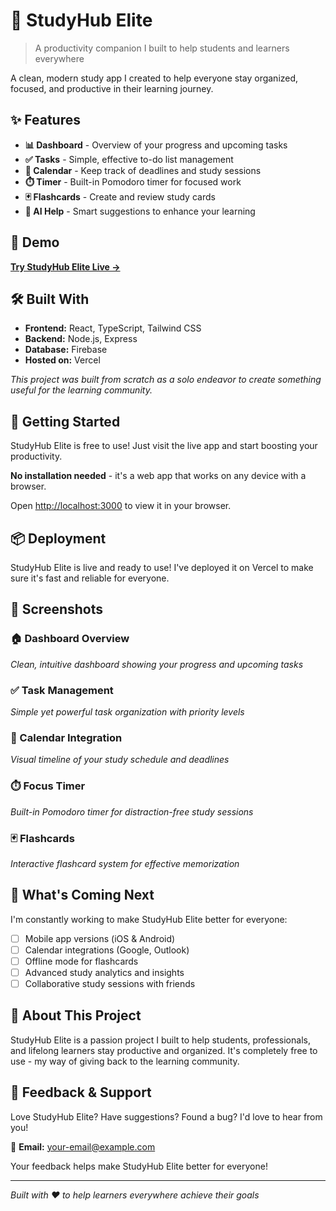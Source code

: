 # 🚀 StudyHub Elite

> A productivity companion I built to help students and learners everywhere

A clean, modern study app I created to help everyone stay organized, focused, and productive in their learning journey.

## ✨ Features

- **📊 Dashboard** - Overview of your progress and upcoming tasks
- **✅ Tasks** - Simple, effective to-do list management
- **📅 Calendar** - Keep track of deadlines and study sessions
- **⏱️ Timer** - Built-in Pomodoro timer for focused work
- **🃏 Flashcards** - Create and review study cards
- **🤖 AI Help** - Smart suggestions to enhance your learning

## 🎯 Demo

**[Try StudyHub Elite Live →](https://studyhub-elite.vercel.app)**

## 🛠️ Built With

- **Frontend:** React, TypeScript, Tailwind CSS
- **Backend:** Node.js, Express
- **Database:** Firebase
- **Hosted on:** Vercel

*This project was built from scratch as a solo endeavor to create something useful for the learning community.*

## 🚀 Getting Started

StudyHub Elite is free to use! Just visit the live app and start boosting your productivity.

**No installation needed** - it's a web app that works on any device with a browser.

Open [http://localhost:3000](http://localhost:3000) to view it in your browser.

## 📦 Deployment

StudyHub Elite is live and ready to use! I've deployed it on Vercel to make sure it's fast and reliable for everyone.

## 🎨 Screenshots

### 🏠 Dashboard Overview
*Clean, intuitive dashboard showing your progress and upcoming tasks*

### ✅ Task Management
*Simple yet powerful task organization with priority levels*

### 📅 Calendar Integration
*Visual timeline of your study schedule and deadlines*

### ⏱️ Focus Timer
*Built-in Pomodoro timer for distraction-free study sessions*

### 🃏 Flashcards
*Interactive flashcard system for effective memorization*

## 🔮 What's Coming Next

I'm constantly working to make StudyHub Elite better for everyone:

- [ ] Mobile app versions (iOS & Android)
- [ ] Calendar integrations (Google, Outlook)
- [ ] Offline mode for flashcards
- [ ] Advanced study analytics and insights
- [ ] Collaborative study sessions with friends

## 📝 About This Project

StudyHub Elite is a passion project I built to help students, professionals, and lifelong learners stay productive and organized. It's completely free to use - my way of giving back to the learning community.

## 💬 Feedback & Support

Love StudyHub Elite? Have suggestions? Found a bug? I'd love to hear from you! 

📧 **Email:** [your-email@example.com](mailto:your-email@example.com)

Your feedback helps make StudyHub Elite better for everyone!

---

*Built with ❤️ to help learners everywhere achieve their goals*
